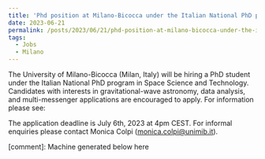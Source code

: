 ```yaml
---
title: 'Phd position at Milano-Bicocca under the Italian National PhD program in Space Science and Technology'
date: 2023-06-21
permalink: /posts/2023/06/21/phd-position-at-milano-bicocca-under-the-italian-national-phd-program-in-space-science-and-technology
tags:
  - Jobs
  - Milano
---
```


The University of Milano-Bicocca (Milan, Italy) will be hiring a PhD student under the Italian National PhD program in Space Science and Technology. Candidates with interests in gravitational-wave astronomy, data analysis, and multi-messenger applications are encouraged to apply. For information please see:

The application deadline is July 6th, 2023 at 4pm CEST. For informal enquiries please contact Monica Colpi (monica.colpi@unimib.it).

[comment]: Machine generated below here
